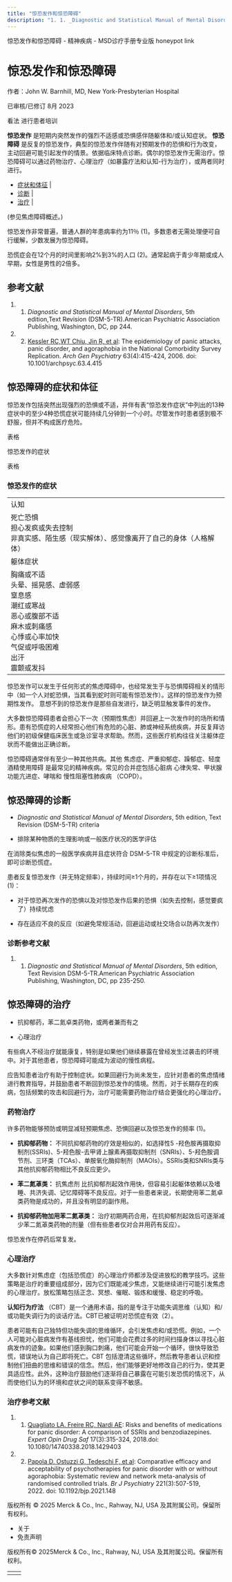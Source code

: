 ```yaml
---
title: "惊恐发作和惊恐障碍"
description: "1. 1. _Diagnostic and Statistical Manual of Mental Disorders_, 5th edition,Text Revision (DSM-5-TR).American Psychiatric Association Publishing, Washington, DC, pp 244."
---
```


﻿惊恐发作和惊恐障碍 \- 精神疾病 \- MSD诊疗手册专业版 honeypot link

# 惊恐发作和惊恐障碍

作者：John W. Barnhill, MD, New York-Presbyterian Hospital

已审核/已修订 8月 2023

看法 进行患者培训

**惊恐发作** 是短期内突然发作的强烈不适感或恐惧感伴随躯体和/或认知症状。 **惊恐障碍** 是反复的惊恐发作，典型的惊恐发作伴随有对预期发作的恐惧和行为改变，主动回避可能引起发作的情景。依据临床特点诊断。偶尔的惊恐发作无需治疗。惊恐障碍可以通过药物治疗、心理治疗（如暴露疗法和认知-行为治疗），或两者同时进行。

- [症状和体征](#症状和体征_v1025496_zh) \|
- [诊断](#诊断_v1025529_zh) \|
- [治疗](#治疗_v1025533_zh) \|

(参见焦虑障碍概述。)

惊恐发作非常普遍，普通人群的年患病率约为11％ (1)。多数患者无需处理便可自行缓解，少数发展为惊恐障碍。

恐慌症会在12个月的时间里影响2%到3%的人口 (2)。通常起病于青少年期或成人早期，女性是男性的2倍多。

## 参考文献

1. 1. _Diagnostic and Statistical Manual of Mental Disorders_, 5th edition,Text Revision (DSM-5-TR).American Psychiatric Association Publishing, Washington, DC, pp 244.

2. 2. [Kessler RC,WT Chiu, Jin R, et al](https://pubmed.ncbi.nlm.nih.gov/16585471/): The epidemiology of panic attacks, panic disorder, and agoraphobia in the National Comorbidity Survey Replication. _Arch Gen Psychiatry_ 63(4):415-424, 2006. doi: 10.1001/archpsyc.63.4.415


## 惊恐障碍的症状和体征

惊恐发作包括突然出现强烈的恐惧或不适，并伴有表“惊恐发作症状”中列出的13种症状中的至少4种恐慌症状可能持续几分钟到一个小时。尽管发作时患者感到极不舒服，但并不构成医疗危险。

表格

惊恐发作的症状

表格

### 惊恐发作的症状

|     |
| --- |
| 认知 |
| 死亡恐惧<br>担心发疯或失去控制<br>非真实感、陌生感（现实解体）、感觉像离开了自己的身体（人格解体） |
| 躯体症状 |
| 胸痛或不适<br>头晕、摇晃感、虚弱感<br>窒息感<br>潮红或寒战<br>恶心或腹部不适<br>麻木或刺痛感<br>心悸或心率加快<br>气促或呼吸困难<br>出汗<br>震颤或发抖 |

惊恐发作可以发生于任何形式的焦虑障碍中，也经常发生于与恐惧障碍相关的情形中（如一个人对蛇恐惧，当其看到蛇时则可能有惊恐发作）。这样的惊恐发作为预期性发作。 意想不到的惊恐发作是那些自发进行，缺乏明显触发事件的发作。

大多数惊恐障碍患者会担心下一次（预期性焦虑）并回避上一次发作时的场所和情形。患有恐慌症的人经常担心他们有危险的心脏、肺或神经系统疾病，并反复拜访他们的初级保健临床医生或急诊室寻求帮助。然而，这些医疗机构往往关注躯体症状而不能做出正确诊断。

惊恐障碍通常伴有至少一种其他共病。其他 焦虑症、严重抑郁症、躁郁症、轻度 酒精使用障碍 是最常见的精神疾病。常见的合并症包括心脏病 心律失常、甲状腺功能亢进症、哮喘和 慢性阻塞性肺疾病 （COPD）。

## 惊恐障碍的诊断

- _Diagnostic and Statistical Manual of Mental Disorders_, 5th edition, Text Revision (DSM-5-TR) criteria

- 排除某种物质的生理影响或一般医疗状况的医学评估


在消除类似焦虑的一般医学疾病并且症状符合 DSM-5-TR 中规定的诊断标准后，即可诊断恐慌症。

患者反复惊恐发作（并无特定频率），持续时间≥1个月的，并存在以下≥1项情况 (1)：

- 对于惊恐再次发作的恐惧以及对惊恐发作后果的恐惧（如失去控制，感觉要疯了）持续忧虑

- 存在适应不良的反应（如避免常规活动，回避运动或社交场合以防再次发作）


### 诊断参考文献

1. 1. _Diagnostic and Statistical Manual of Mental Disorders_, 5th edition, Text Revision DSM-5-TR.American Psychiatric Association Publishing, Washington, DC, pp 235-250.


## 惊恐障碍的治疗

- 抗抑郁药，苯二氮卓类药物，或两者兼而有之

- 心理治疗


有些病人不经治疗就能康复，特别是如果他们继续暴露在曾经发生过袭击的环境中。对于其他患者，惊恐障碍可能成为波动的慢性病程。

应告知患者治疗有助于控制症状。如果回避行为尚未发生，应针对患者的焦虑情绪进行教育指导，并鼓励患者不断回到惊恐发作的情境。然而，对于长期存在的疾病，包括频繁的攻击和回避行为，治疗可能需要药物治疗结合更强化的心理治疗。

### 药物治疗

许多药物能够预防或明显减轻预期焦虑、恐惧回避以及惊恐发作的频率 (1)。

- **抗抑郁药物：** 不同抗抑郁药物的疗效是相似的，如选择性5 -羟色胺再摄取抑制剂(SSRIs)、5-羟色胺-去甲肾上腺素再摄取抑制剂（SNRIs）、5-羟色胺调节剂、三环类（TCAs）、单胺氧化酶抑制剂（MAOIs）。SSRIs类和SNRIs类与其他抗抑郁药物相比不良反应更少。

- **苯二氮䓬类：** 抗焦虑剂 比抗抑郁剂起效作用快，但容易引起躯体依赖以及嗜睡、共济失调、记忆障碍等不良反应。对于一些患者来说，长期使用苯二氮卓类药物是成功的，并且没有明显的副作用。

- **抗抑郁药物加用苯二氮䓬类：** 治疗初期两药合用，在抗抑郁剂起效后可逐渐减少苯二氮䓬类药物的剂量（但有些患者仅对合并用药有反应）。


惊恐发作在停药后常复发。

### 心理治疗

大多数针对焦虑症（包括恐慌症）的心理治疗师都涉及促进放松的教学技巧。这些策略是治疗的重要组成部分，因为它们既能减少焦虑，又能继续进行可能引发焦虑的心理治疗。放松策略包括正念、冥想、催眠、锻炼和缓慢、稳定的呼吸。

**认知行为疗法** （CBT）是一个通用术语，指的是专注于功能失调思维（认知）和/或功能失调行为的谈话疗法。CBT已被证明对恐慌症有效（2）。

患者可能有自己独特但功能失调的思维循环，会引发焦虑和/或恐慌。例如，一个人可能对心脏病发作有基线担忧，他们可能会花费过多的时间扫描身体以寻找心脏病发作的迹象。如果他们感到胸口刺痛，他们可能会开始一个循环，很快导致恐慌，错误地认为自己即将死亡。CBT 包括澄清这些循环，然后教导患者认识和控制他们扭曲的思维和错误的信念。然后，他们能够更好地修改自己的行为，使其更具适应性。此外，这种治疗鼓励他们逐渐将自己暴露在可能引发恐慌的情况下，从而使他们认为的环境和症状之间的联系变得不敏感。

### 治疗参考文献

1. 1. [Quagliato LA, Freire RC, Nardi AE](https://pubmed.ncbi.nlm.nih.gov/29357714/): Risks and benefits of medications for panic disorder: A comparison of SSRIs and benzodiazepines. _Expert Opin Drug Saf_ 17(3):315-324, 2018.doi: 10.1080/14740338.2018.1429403

2. 2. [Papola D, Ostuzzi G, Tedeschi F, et al](https://pubmed.ncbi.nlm.nih.gov/35049483/): Comparative efficacy and acceptability of psychotherapies for panic disorder with or without agoraphobia: Systematic review and network meta-analysis of randomised controlled trials. _Br J Psychiatry_ 221(3):507-519, 2022. doi: 10.1192/bjp.2021.148




版权所有 © 2025
Merck & Co., Inc., Rahway, NJ, USA 及其附属公司。保留所有权利。

- 关于
- 免责声明

版权所有© 2025Merck & Co., Inc., Rahway, NJ, USA 及其附属公司。保留所有权利。

|     |     |
| --- | --- |
|  |  |